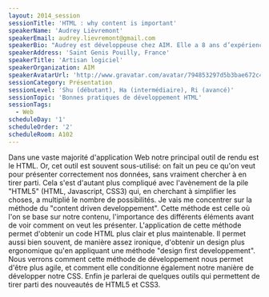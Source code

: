 ```yaml
---
layout: 2014_session
sessionTitle: 'HTML : why content is important'
speakerName: 'Audrey Lièvremont'
speakerEmail: audrey.lievremont@gmail.com
speakerBio: "Audrey est développeuse chez AIM. Elle a 8 ans d’expérience dans les projets Web à Belfort, Grenoble et Genève.\n\nGeekette, mariée à un geek et mère de deux enfants (futurs geeks ?), elle est passionnée par le développement et participe aux soirées du GenevaJUGs et des Human Talks.\n\nEn 2012 elle a co-fondé jDuchess Swiss, une organisation qui a comme but d’attirer et donner de la visibilité aux femmes dans le monde du développement."
speakerAddress: 'Saint Genis Pouilly, France'
speakerTitle: 'Artisan logiciel'
speakerOrganization: AIM
speakerAvatarUrl: 'http://www.gravatar.com/avatar/794853297d5b3bae672c4531d53dc8bc?size=200&default=mm'
sessionCategory: Présentation
sessionLevel: 'Shu (débutant), Ha (intermédiaire), Ri (avancé)'
sessionTopic: 'Bonnes pratiques de développement HTML'
sessionTags:
  - Web
scheduleDay: '1'
scheduleOrder: '2'
scheduleRoom: A102
---
```


Dans une vaste majorité d'application Web notre principal outil de rendu est le HTML. Or, cet outil est souvent sous-utilisé: on fait un peu ce qu'on veut pour présenter correctement nos données, sans vraiment chercher à en tirer parti. Cela s'est d'autant plus compliqué avec l'avènement de la pile "HTML5" (HTML, Javascript, CSS3) qui, en cherchant à simplifier les choses, a multiplié le nombre de possibilités.
Je vais me concentrer sur la méthode du "content driven developpement". Cette méthode est celle où l'on se base sur notre contenu, l'importance des différents éléments avant de voir comment on veut les présenter. L'application de cette méthode permet d'obtenir un code HTML plus clair et plus maintenable. Il permet aussi bien souvent, de manière assez ironique, d'obtenir un design plus ergonomique qu'en appliquant une méthode "design first developpement".
Nous verrons comment cette méthode de développement nous permet d'être plus agile, et comment elle conditionne également notre manière de développer notre CSS.
Enfin je parlerai de quelques outils qui permettent de tirer parti des nouveautés de HTML5 et CSS3.
